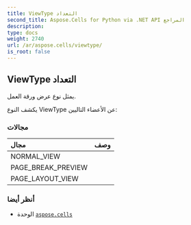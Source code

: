 ```yaml
---
title: ViewType التعداد
second_title: Aspose.Cells for Python via .NET API المراجع
description:
type: docs
weight: 2740
url: /ar/aspose.cells/viewtype/
is_root: false
---
```

##  ViewType التعداد
يمثل نوع عرض ورقة العمل.



يكشف النوع ViewType عن الأعضاء التاليين:

###  مجالات
| مجال| وصف|
| :- | :- |
| NORMAL_VIEW |  |
| PAGE_BREAK_PREVIEW |  |
| PAGE_LAYOUT_VIEW |  |



###  أنظر أيضا
* الوحدة [`aspose.cells`](..)
